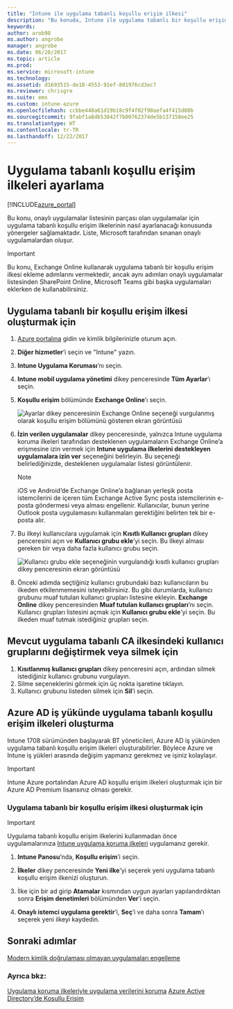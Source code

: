 ```yaml
---
title: "Intune ile uygulama tabanlı koşullu erişim ilkesi"
description: "Bu konuda, Intune ile uygulama tabanlı bir koşullu erişim ilkesini nasıl yapılandırabileceğiniz açıklanmaktadır."
keywords: 
author: arob98
ms.author: angrobe
manager: angrobe
ms.date: 06/28/2017
ms.topic: article
ms.prod: 
ms.service: microsoft-intune
ms.technology: 
ms.assetid: d1693515-de18-4553-91ef-801976cd3ec7
ms.reviewer: chrisgre
ms.suite: ems
ms.custom: intune-azure
ms.openlocfilehash: ccbbe448a61d19b18c9f4f02f90aefa4f415d80b
ms.sourcegitcommit: 9fabf1a8db53842f7b00762374de5b137158ee25
ms.translationtype: HT
ms.contentlocale: tr-TR
ms.lasthandoff: 12/22/2017
---
```

# <a name="set-up-app-based-conditional-access-policies"></a>Uygulama tabanlı koşullu erişim ilkeleri ayarlama

[!INCLUDE[azure_portal](./includes/azure_portal.md)]

Bu konu, onaylı uygulamalar listesinin parçası olan uygulamalar için uygulama tabanlı koşullu erişim ilkelerinin nasıl ayarlanacağı konusunda yönergeler sağlamaktadır. Liste, Microsoft tarafından sınanan onaylı uygulamalardan oluşur.

> [!IMPORTANT]
> Bu konu, Exchange Online kullanarak uygulama tabanlı bir koşullu erişim ilkesi ekleme adımlarını vermektedir, ancak aynı adımları onaylı uygulamalar listesinden SharePoint Online, Microsoft Teams gibi başka uygulamaları eklerken de kullanabilirsiniz.

## <a name="to-create-an-app-based-conditional-access-policy"></a>Uygulama tabanlı bir koşullu erişim ilkesi oluşturmak için
1.  [Azure portalına](https://portal.azure.com) gidin ve kimlik bilgilerinizle oturum açın.

2.  **Diğer hizmetler**’i seçin ve "Intune" yazın.

3.  **Intune Uygulama Koruması**’nı seçin.

4.  **Intune mobil uygulama yönetimi** dikey penceresinde **Tüm Ayarlar**’ı seçin.

5.  **Koşullu erişim** bölümünde **Exchange Online**’ı seçin.

    ![Ayarlar dikey penceresinin Exchange Online seçeneği vurgulanmış olarak koşullu erişim bölümünü gösteren ekran görüntüsü](./media/MAM-conditional-access-1.png)

6. **İzin verilen uygulamalar** dikey penceresinde, yalnızca Intune uygulama koruma ilkeleri tarafından desteklenen uygulamaların Exchange Online’a erişmesine izin vermek için **Intune uygulama ilkelerini destekleyen uygulamalara izin ver** seçeneğini belirleyin. Bu seçeneği belirlediğinizde, desteklenen uygulamalar listesi görüntülenir.

    > [!NOTE]
    > iOS ve Android’de Exchange Online’a bağlanan yerleşik posta istemcilerini de içeren tüm Exchange Active Sync posta istemcilerinin e-posta göndermesi veya alması engellenir. Kullanıcılar, bunun yerine Outlook posta uygulamasını kullanmaları gerektiğini belirten tek bir e-posta alır.

7. Bu ilkeyi kullanıcılara uygulamak için **Kısıtlı Kullanıcı grupları** dikey penceresini açın ve **Kullanıcı grubu ekle**’yi seçin. Bu ilkeyi alması gereken bir veya daha fazla kullanıcı grubu seçin.

    ![Kullanıcı grubu ekle seçeneğinin vurgulandığı kısıtlı kullanıcı grupları dikey penceresinin ekran görüntüsü](./media/mam-ca-add-user-group.png)

8. Önceki adımda seçtiğiniz kullanıcı grubundaki bazı kullanıcıların bu ilkeden etkilenmemesini isteyebilirsiniz. Bu gibi durumlarda, kullanıcı grubunu muaf tutulan kullanıcı grupları listesine ekleyin. **Exchange Online** dikey penceresinden **Muaf tutulan kullanıcı grupları**’nı seçin. Kullanıcı grupları listesini açmak için **Kullanıcı grubu ekle**’yi seçin. Bu ilkeden muaf tutmak istediğiniz grupları seçin.

## <a name="to-modify-or-delete-user-groups-from-an-existing-app-based-ca-policy"></a>Mevcut uygulama tabanlı CA ilkesindeki kullanıcı gruplarını değiştirmek veya silmek için

1. **Kısıtlanmış kullanıcı grupları** dikey penceresini açın, ardından silmek istediğiniz kullanıcı grubunu vurgulayın.
2. Silme seçeneklerini görmek için üç nokta işaretine tıklayın.
3. Kullanıcı grubunu listeden silmek için **Sil**’i seçin.

## <a name="create-app-based-conditional-access-policies-in-azure-ad-workload"></a>Azure AD iş yükünde uygulama tabanlı koşullu erişim ilkeleri oluşturma

Intune 1708 sürümünden başlayarak BT yöneticileri, Azure AD iş yükünden uygulama tabanlı koşullu erişim ilkeleri oluşturabilirler. Böylece Azure ve Intune iş yükleri arasında değişim yapmanız gerekmez ve işiniz kolaylaşır.

> [!IMPORTANT]
> Intune Azure portalından Azure AD koşullu erişim ilkeleri oluşturmak için bir Azure AD Premium lisansınız olması gerekir.

### <a name="to-create-an-app-based-conditional-access-policy"></a>Uygulama tabanlı bir koşullu erişim ilkesi oluşturmak için

> [!IMPORTANT]
> Uygulama tabanlı koşullu erişim ilkelerini kullanmadan önce uygulamalarınıza [Intune uygulama koruma ilkeleri](app-protection-policies.md) uygulamanız gerekir.

1. **Intune Panosu**’nda, **Koşullu erişim**’i seçin.

2. **İlkeler** dikey penceresinde **Yeni ilke**’yi seçerek yeni uygulama tabanlı koşullu erişim ilkenizi oluşturun.

4. İlke için bir ad girip **Atamalar** kısmından uygun ayarları yapılandırdıktan sonra **Erişim denetimleri** bölümünden **Ver**’i seçin.

5. **Onaylı istemci uygulama gerektir**’i, **Seç**’i ve daha sonra **Tamam**’ı seçerek yeni ilkeyi kaydedin.

## <a name="next-steps"></a>Sonraki adımlar
[Modern kimlik doğrulaması olmayan uygulamaları engelleme](app-modern-authentication-block.md)

### <a name="see-also"></a>Ayrıca bkz:

[Uygulama koruma ilkeleriyle uygulama verilerini koruma](app-protection-policies.md)
[Azure Active Directory’de Koşullu Erişim](https://docs.microsoft.com/azure/active-directory/active-directory-conditional-access)
